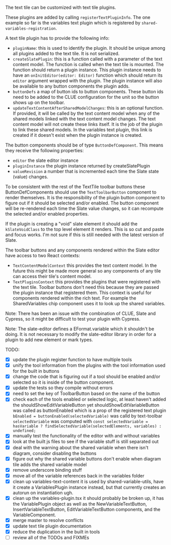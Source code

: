The text tile can be customized with text tile plugins.

These plugins are added by calling `registerTextPluginInfo`. The one example so far is the variables text plugin which is registered by `shared-variables-registration`.

A text tile plugin has to provide the following info:
- `pluginName`: this is used to identify the plugin. It should be unique among all plugins added to the text tile. It is not serialized.
- `createSlatePlugin`: this is a function called with a parameter of the text content model. The function is called when the text tile is mounted. The function should return a plugin instance. This plugin instance needs to have an `onInitEditor(editor: Editor)` function which should return its `editor` argument wrapped with the plugin. The plugin instance will also be available to any button components the plugin adds.
- `buttonDefs` a map of button ids to button components. These button ids need to be added to the CLUE configuration for the unit so the button shows up on the toolbar.
- `updateTextContentAfterSharedModelChanges`: this is an optional function. If provided, it will be called by the text content model when any of the shared models linked with the text content model changes.  The text content model will not create these links itself. It is the job of the plugin to link these shared models. In the variables text plugin, this link is created if it doesn't exist when the plugin instance is created.

The button components should be of type `ButtonDefComponent`. This means they receive the following properties:
- `editor` the slate editor instance
- `pluginInstance` the plugin instance returned by createSlatePlugin
- `valueRevision` a number that is incremented each time the Slate state (value) changes.

To be consistent with the rest of the TextTile toolbar buttons these ButtonDefComponents should use the `TextToolbarButton` component to render themselves. It is the responsibility of the plugin button component to figure out if it should be selected and/or enabled. The button component will be re-rendered each time the Slate value changes, so it can recompute the selected and/or enabled properties.

If the plugin is creating a "void" slate element it should add the `kSlateVoidClass` to the top level element it renders. This is so cut and paste and focus works. I'm not sure if this is still needed with the latest version of Slate.

The toolbar buttons and any components rendered within the Slate editor have access to two React contexts:
- `TextContentModelContext` this provides the text content model. In the future this might be made more general so any components of any tile can access their tile's content model.
- `TextPluginsContext` this provides the plugins that were registered with the text tile. Toolbar buttons don't need this because they are passed the plugin instance that registered them. This context is useful for components rendered within the rich text. For example the SharedVariables chip component uses it to look up the shared variables.

Note: There has been an issue with the combination of CLUE, Slate and Cypress, so it might be difficult to test your plugin with Cypress.

Note: The slate-editor defines a EFormat.variable which it shouldn't be doing. It is not necessary to modify the slate-editor library in order for a plugin to add new element or mark types.

TODO:
- [x] update the plugin register function to have multiple tools
- [x] unify the tool information from the plugins with the tool information used for the built in buttons
- [x] change the code that is figuring out if a tool should be enabled and/or selected so it is inside of the button component.
- [x] update the tests so they compile without errors
- [x] need to set the key of ToolbarButton based on the name of the button
- [x] check each of the tools enabled or selected logic, at least haven't added the shouldShowEditVariableButton yet
      shouldShowEditVariableButton was called as buttonEnabled which is a prop of the registered text plugin
      `bEnabled = buttonEnabled(selectedVariable)` was calld by text-toolbar
      `selectedVariable` was computed with `const selectedVariable = hasVariable ? findSelectedVariable(selectedElements, variables) : undefined;`
- [x] manually test the functionality of the editor with and without variables
- [x] look at the built js files to see if the variable stuff is still separated out
- [x] deal with the warning about the shared variable when there isn't diagram, consider disabling the buttons
- [x] figure out why the shared variable buttons don't enable when diagram tile adds the shared variable model
- [x] remove underscore binding stuff
- [x] move all of the variable references back in the variables folder
- [x] clean up variables-text-content it is used by shared-variable-utils, have it create a VariablesPlugin instance instead, but that currently creates an autorun on instantiation ugh.
- [x] clean up the variables-plugin.tsx it should probably be broken up, it has the VariablePlugin object as well as the NewVariableTextButton, InsertVariableTextButton, EditVariableTextButton components, and the VariableComponent.
- [x] merge master to resolve conflicts
- [x] update text tile plugin documentation
- [x] reduce the duplication in the built in tools
- [ ] review all of the TODOs and FIXMEs
